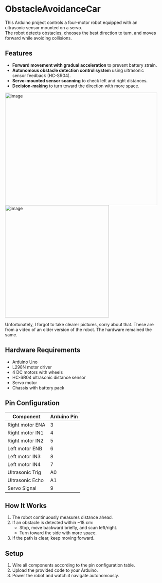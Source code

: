 # ObstacleAvoidanceCar

This Arduino project controls a four-motor robot equipped with an ultrasonic sensor mounted on a servo.  
The robot detects obstacles, chooses the best direction to turn, and moves forward while avoiding collisions.

## Features
- **Forward movement with gradual acceleration** to prevent battery strain.
- **Autonomous obstacle detection control system** using ultrasonic sensor feedback (HC-SR04).
- **Servo-mounted sensor scanning** to check left and right distances.
- **Decision-making** to turn toward the direction with more space.

<img width="500" height="369" alt="image" src="https://github.com/user-attachments/assets/e6501f7b-c327-4f14-899d-bcf9fcb72406" />
<img width="341" height="369" alt="image" src="https://github.com/user-attachments/assets/0d841a02-7eb0-445d-9cca-c2daea90daf0" />

Unfortunately, I forgot to take clearer pictures, sorry about that. These are from a video of an older version of the robot. The hardware remained the same.

## Hardware Requirements
- Arduino Uno
- L298N motor driver
- 4 DC motors with wheels
- HC-SR04 ultrasonic distance sensor
- Servo motor
- Chassis with battery pack

## Pin Configuration
| Component        | Arduino Pin |
|------------------|-------------|
| Right motor ENA  | 3           |
| Right motor IN1  | 4           |
| Right motor IN2  | 5           |
| Left motor ENB   | 6           |
| Left motor IN3   | 8           |
| Left motor IN4   | 7           |
| Ultrasonic Trig  | A0          |
| Ultrasonic Echo  | A1          |
| Servo Signal     | 9           |

## How It Works
1. The robot continuously measures distance ahead.
2. If an obstacle is detected within ~18 cm:
   - Stop, move backward briefly, and scan left/right.
   - Turn toward the side with more space.
3. If the path is clear, keep moving forward.

## Setup
1. Wire all components according to the pin configuration table.
2. Upload the provided code to your Arduino.
3. Power the robot and watch it navigate autonomously.
